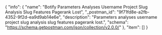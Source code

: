 {
  "info": {
    "name": "Botify Parameters Analyses Username Project Slug Analysis Slug Features Pagerank Lost",
    "_postman_id": "9f71fd8e-a2fb-4352-9f2d-ea9d9ab14e6e",
    "description": "Parameters analyses username project slug analysis slug features pagerank lost.",
    "schema": "https://schema.getpostman.com/json/collection/v2.0.0/"
  },
  "item": []
}